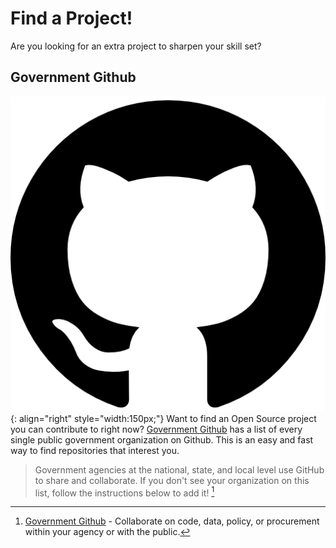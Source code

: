 # Find a Project!

Are you looking for an extra project to sharpen your skill set? 


## Government Github
![Github Logo](assets/organizations/github.png){: align="right" style="width:150px;"}
Want to find an Open Source project you can contribute to right now? [Government Github](https://government.github.com/) has a list of every single public government organization on Github. This is an easy and fast way to find repositories that interest you.

> Government agencies at the national, state, and local level use GitHub to share and collaborate. If you don't see your organization on this list, follow the instructions below to add it! [^1]


[^1]: [Government Github](https://government.github.com/) - Collaborate on code, data, policy, or procurement within your agency or with the public.